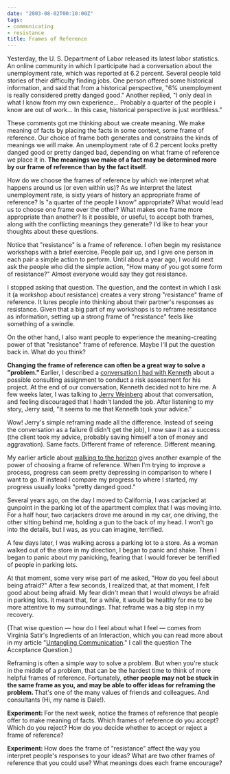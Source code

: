 ```yaml
---
date: "2003-08-02T00:10:00Z"
tags:
- communicating
- resistance
title: Frames of Reference
---
```


<p> Yesterday, the U. S. Department of Labor released its latest labor statistics. An online community in which I participate had a conversation about the unemployment rate, which was reported at 6.2 percent. Several people told stories of their difficulty finding jobs. One person offered some historical information, and said that from a historical perspective, "6% unemployment is really considered pretty danged good." Another replied, "I only deal in what I know from my own experience... Probably a quarter of the people i know are out of work... In this case, historical perspective is just worthless." </p>
<p> These comments got me thinking about we create meaning. We make meaning of facts by placing the facts in some context, some frame of reference. Our choice of frame both generates and constrains the kinds of meanings we will make. An unemployment rate of 6.2 percent looks pretty danged good or pretty danged bad, depending on what frame of reference we place it in. <strong> The meanings we make of a fact may be determined more by our frame of reference than by the fact itself. </strong>
</p>
<p> How do we choose the frames of reference by which we interpret what happens around us (or even within us)? As we interpret the latest unemployment rate, is sixty years of history an appropriate frame of reference? Is "a quarter of the people I know" appropriate? What would lead us to choose one frame over the other? What makes one frame more appropriate than another? Is it possible, or useful, to accept both frames, along with the conflicting meanings they generate? I'd like to hear your thoughts about these questions. </p>
<p> Notice that "resistance" is a frame of reference. I often begin my resistance workshops with a brief exercise. People pair up, and I give one person in each pair a simple action to perform. Until about a year ago, I would next ask the people who did the simple action, "How many of you got some form of resistance?" Almost everyone would say they got resistance. </p>
<p> I stopped asking that question. The question, and the context in which I ask it (a workshop about resistance) creates a very strong "resistance" frame of reference. It lures people into thinking about their partner's responses as resistance. Given that a big part of my workshops is to reframe resistance as information, setting up a strong frame of "resistance" feels like something of a swindle. </p>
<p> On the other hand, I also want people to experience the meaning-creating power of that "resistance" frame of reference. Maybe I'll put the question back in. What do you think? </p>
<p>
<strong> Changing the frame of reference can often be a great way to solve a "problem." </strong> Earlier, I described a <a href="/2003/06/the_value_question/">conversation I had with Kenneth</a> about a possible consulting assignment to conduct a risk assessment for his project. At the end of our conversation, Kenneth decided not to hire me. A few weeks later, I was talking to <a href="http://www.geraldmweinberg.com">Jerry Weinberg</a> about that conversation, and feeling discouraged that I hadn't landed the job. After listening to my story, Jerry said, "It seems to me that Kenneth took your advice." </p>
<p> Wow! Jerry's simple reframing made all the difference. Instead of seeing the conversation as a failure (I didn't get the job), I now saw it as a success (the client took my advice, probably saving himself a ton of money and aggravation). Same facts. Different frame of reference. Different meaning. </p>
<p> My earlier article about <a href="/2003/04/walking_to_the_horizon/">walking to the horizon</a> gives another example of the power of choosing a frame of reference. When I'm trying to improve a process, progress can seem pretty depressing in comparison to where I want to go. If instead I compare my progress to where I started, my progress usually looks "pretty danged good." </p>
<p> Several years ago, on the day I moved to California, I was carjacked at gunpoint in the parking lot of the apartment complex that I was moving into. For a half hour, two carjackers drove me around in my car, one driving, the other sitting behind me, holding a gun to the back of my head. I won't go into the details, but I was, as you can imagine, terrified. </p>
<p> A few days later, I was walking across a parking lot to a store. As a woman walked out of the store in my direction, I began to panic and shake. Then I began to panic about my panicking, fearing that I would forever be terrified of people in parking lots. </p>
<p> At that moment, some very wise part of me asked, "How do you feel about being afraid?" After a few seconds, I realized that, at that moment, I felt good about being afraid. My fear didn't mean that I would <em>always</em> be afraid in parking lots. It meant that, for a while, it would be healthy for me to be more attentive to my surroundings. That reframe was a big step in my recovery. </p>
<p> (That wise question — how do I feel about what I feel — comes from Virginia Satir's Ingredients of an Interaction, which you can read more about in my article "<a href="http://dhemery.com/articles/untangling_communication/">Untangling Communication</a>." I call the question The Acceptance Question.) </p>
<p> Reframing is often a simple way to solve a problem. But when you're stuck in the middle of a problem, that can be the hardest time to think of more helpful frames of reference. Fortunately, <strong> other people may not be stuck in the same frame as you, and may be able to offer ideas for reframing the problem. </strong> That's one of the many values of friends and colleagues. And consultants (Hi, my name is Dale!). </p>
<p>
<strong> Experiment: </strong> For the next week, notice the frames of reference that people offer to make meaning of facts. Which frames of reference do you accept? Which do you reject? How do you decide whether to accept or reject a frame of reference? </p>
<p>
<strong> Experiment: </strong> How does the frame of "resistance" affect the way you interpret people's responses to your ideas? What are two other frames of reference that you could use? What meanings does each frame encourage? </p>
